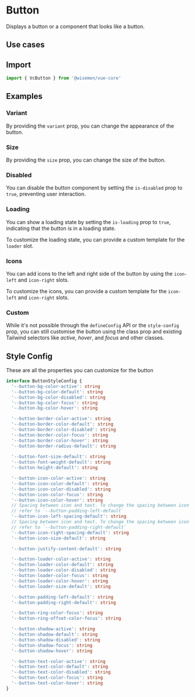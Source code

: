 # Button

Displays a button or a component that looks like a button.

## Use cases

<BulletList
  :items="[
    {
      description: 'When you want users to trigger an action by clicking the button.',
      variant: 'good',
    },
    {
      description: 'When the immediate action of the button is to navigate to another route.',
      variant: 'bad',
      link: {
        label: 'Router Link Button',
        href: '/vue-core/components/router-link-button/router-link-button',
      },
    },
    {
      description: 'When the button only needs to display an icon.',
      variant: 'bad',
      link: {
        label: 'Icon Button',
        href: '/vue-core/components/icon-button/icon-button',
      },
    },
    {
      description: 'When the button is intended to toggle between two states.',
      variant: 'bad',
      link: {
        label: 'Toggle',
        href: '/vue-core/components/toggle/toggle',
      },
    }
  ]"
/>

## Import

```ts
import { VcButton } from '@wisemen/vue-core'
```

<!-- @include: ./button-meta.md -->

## Examples

### Variant
By providing the `variant` prop, you can change the appearance of the button.

<ComponentPreview name="button/variants" />

### Size
By providing the `size` prop, you can change the size of the button.

<ComponentPreview name="button/size" />

### Disabled
You can disable the button component by setting the `is-disabled` prop to `true`, preventing user interaction.

<ComponentPreview name="button/disabled" />

### Loading
You can show a loading state by setting the `is-loading` prop to `true`, indicating that the button is in a loading state.

<ComponentPreview name="button/loading" />

To customize the loading state, you can provide a custom template for the `loader` slot.

<ComponentPreview name="button/loading-slot" />

### Icons
You can add icons to the left and right side of the button by using the `icon-left` and `icon-right` slots.

<ComponentPreview name="button/icons" />

To customize the icons, you can provide a custom template for the `icon-left` and `icon-right` slots.

<ComponentPreview name="button/icon-slot" />

### Custom
While it's not possible through the `defineConfig` API or the `style-config` prop, you can still customise the button using the class prop and existing Tailwind selectors like *active*, *hover*, and *focus* and other classes.

<ComponentPreview name="button/custom" />


## Style Config

These are all the properties you can customize for the button

```ts
interface ButtonStyleConfig {
  '--button-bg-color-active': string
  '--button-bg-color-default': string
  '--button-bg-color-disabled': string
  '--button-bg-color-focus': string
  '--button-bg-color-hover': string

  '--button-border-color-active': string
  '--button-border-color-default': string
  '--button-border-color-disabled': string
  '--button-border-color-focus': string
  '--button-border-color-hover': string
  '--button-border-radius-default': string
  
  '--button-font-size-default': string
  '--button-font-weight-default': string
  '--button-height-default': string

  '--button-icon-color-active': string
  '--button-icon-color-default': string
  '--button-icon-color-disabled': string
  '--button-icon-color-focus': string
  '--button-icon-color-hover': string
  // Spacing between icon and text. To change the spacing between icon and border,
  // refer to `--button-padding-left-default`
  '--button-icon-left-spacing-default': string
  // Spacing between icon and text. To change the spacing between icon and border,
  // refer to `--button-padding-right-default`
  '--button-icon-right-spacing-default': string
  '--button-icon-size-default': string

  '--button-justify-content-default': string

  '--button-loader-color-active': string
  '--button-loader-color-default': string
  '--button-loader-color-disabled': string
  '--button-loader-color-focus': string
  '--button-loader-color-hover': string
  '--button-loader-size-default': string

  '--button-padding-left-default': string
  '--button-padding-right-default': string

  '--button-ring-color-focus': string
  '--button-ring-offset-color-focus': string

  '--button-shadow-active': string
  '--button-shadow-default': string
  '--button-shadow-disabled': string
  '--button-shadow-focus': string
  '--button-shadow-hover': string

  '--button-text-color-active': string
  '--button-text-color-default': string
  '--button-text-color-disabled': string
  '--button-text-color-focus': string
  '--button-text-color-hover': string
}
```